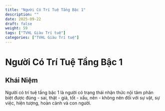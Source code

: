 ```yaml
---
title: "Người Có Trí Tuệ Tầng Bậc 1"
description: ""
date: 2025-09-22
draft: false
weight: 59
tags: ["TVHL Giàu Trí tuệ"]
categories: ["TVHL Giàu Trí tuệ"]
---
```


# Người Có Trí Tuệ Tầng Bậc 1

<!-- **Mã:** 
**Nhóm:**  -->

## Khái Niệm


Người có trí tuệ tầng bậc 1 là người có trạng thái nhận thức nội tâm phân biệt được đúng - sai, thật - giả, tốt - xấu, nên - không nên đối với sự vật, sự việc, hiện tượng, hoàn cảnh và con người.